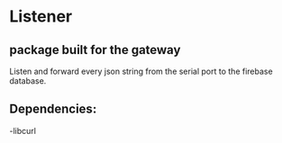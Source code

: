 # Listener
## package built for the gateway
Listen and forward every json string from the serial port to the firebase database.
## Dependencies:
-libcurl
